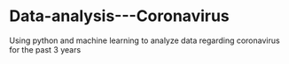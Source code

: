 # Data-analysis---Coronavirus
Using python and machine learning to analyze data regarding coronavirus for the past 3 years 
